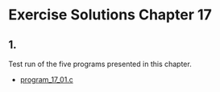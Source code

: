 # Exercise Solutions Chapter 17 #
## 1. ##
Test run of the five programs presented in this chapter.  
 - [program_17_01.c](Exercise_01/Program_17_01/program_17_01.c)  
 